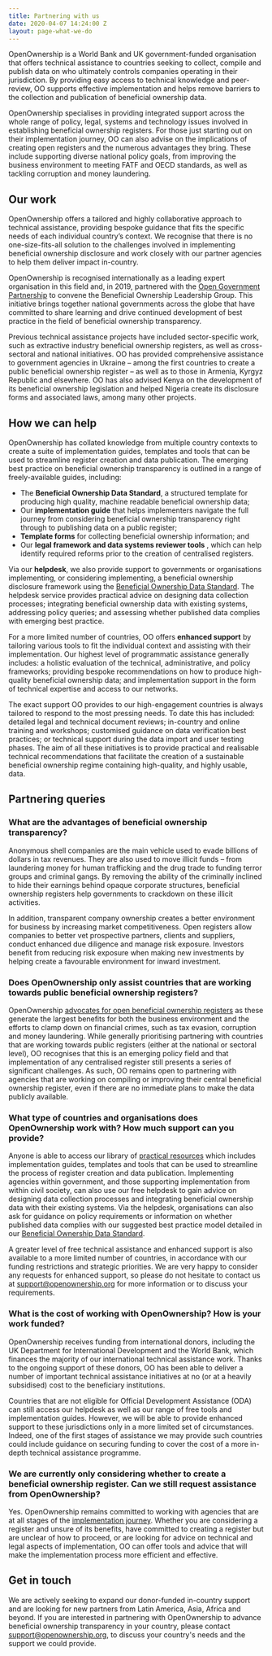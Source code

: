 ```yaml
---
title: Partnering with us
date: 2020-04-07 14:24:00 Z
layout: page-what-we-do
---
```


OpenOwnership is a World Bank and UK government-funded organisation that offers technical assistance to countries seeking to collect, compile and publish data on who ultimately controls companies operating in their jurisdiction. By providing easy access to technical knowledge and peer-review, OO supports effective implementation and helps remove barriers to the collection and publication of beneficial ownership data.

OpenOwnership specialises in providing integrated support across the whole range of policy, legal, systems and technology issues involved in establishing beneficial ownership registers. For those just starting out on their implementation journey, OO can also advise on the implications of creating open registers and the numerous advantages they bring. These include supporting diverse national policy goals, from improving the business environment to meeting FATF and OECD standards, as well as tackling corruption and money laundering.

## Our work

OpenOwnership offers a tailored and highly collaborative approach to technical assistance, providing bespoke guidance that fits the specific needs of each individual country’s context. We recognise that there is no one-size-fits-all solution to the challenges involved in implementing beneficial ownership disclosure and work closely with our partner agencies to help them deliver impact in-country.

OpenOwnership is recognised internationally as a leading expert organisation in this field and, in 2019, partnered with the [Open Government Partnership](https://www.opengovpartnership.org/) to convene the Beneficial Ownership Leadership Group. This initiative brings together national governments across the globe that have committed to share learning and drive continued development of best practice in the field of beneficial ownership transparency.

Previous technical assistance projects have included sector-specific work, such as extractive industry beneficial ownership registers, as well as cross-sectoral and national initiatives. OO has provided comprehensive assistance to government agencies in Ukraine – among the first countries to create a public beneficial ownership register – as well as to those in Armenia, Kyrgyz Republic and elsewhere. OO has also advised Kenya on the development of its beneficial ownership legislation and helped Nigeria create its disclosure forms and associated laws, among many other projects.

## How we can help

OpenOwnership has collated knowledge from multiple country contexts to create a suite of implementation guides, templates and tools that can be used to streamline register creation and data publication. The emerging best practice on beneficial ownership transparency is outlined in a range of freely-available guides, including:

* The **Beneficial Ownership Data Standard**, a structured template for producing high quality, machine readable beneficial ownership data;
* Our **implementation guide** that helps implementers navigate the full journey from considering beneficial ownership transparency right through to publishing data on a public register;
* **Template forms** for collecting beneficial ownership information; and
* Our **legal framework and data systems reviewer tools** , which can help identify required reforms prior to the creation of centralised registers.

Via our **helpdesk**, we also provide support to governments or organisations implementing, or considering implementing, a beneficial ownership disclosure framework using the [Beneficial Ownership Data Standard](https://standard.openownership.org/en/latest/). The helpdesk service provides practical advice on designing data collection processes; integrating beneficial ownership data with existing systems, addressing policy queries; and assessing whether published data complies with emerging best practice.

For a more limited number of countries, OO offers **enhanced support** by tailoring various tools to fit the individual context and assisting with their implementation. Our highest level of programmatic assistance generally includes: a holistic evaluation of the technical, administrative, and policy frameworks; providing bespoke recommendations on how to produce high-quality beneficial ownership data; and implementation support in the form of technical expertise and access to our networks.

The exact support OO provides to our high-engagement countries is always tailored to respond to the most pressing needs. To date this has included: detailed legal and technical document reviews; in-country and online training and workshops; customised guidance on data verification best practices; or technical support during the data import and user testing phases. The aim of all these initiatives is to provide practical and realisable technical recommendations that facilitate the creation of a sustainable beneficial ownership regime containing high-quality, and highly usable, data.

## Partnering queries

### What are the advantages of beneficial ownership transparency?

Anonymous shell companies are the main vehicle used to evade billions of dollars in tax revenues. They are also used to move illicit funds – from laundering money for human trafficking and the drug trade to funding terror groups and criminal gangs. By removing the ability of the criminally inclined to hide their earnings behind opaque corporate structures, beneficial ownership registers help governments to crackdown on these illicit activities.

In addition, transparent company ownership creates a better environment for business by increasing market competitiveness. Open registers allow companies to better vet prospective partners, clients and suppliers, conduct enhanced due diligence and manage risk exposure. Investors benefit from reducing risk exposure when making new investments by helping create a favourable environment for inward investment.

### Does OpenOwnership only assist countries that are working towards public beneficial ownership registers?

OpenOwnership [advocates for open beneficial ownership registers](https://www.openownership.org/uploads/the-case-for-public-beneficial-ownership.pdf) as these generate the largest benefits for both the business environment and the efforts to clamp down on financial crimes, such as tax evasion, corruption and money laundering. While generally prioritising partnering with countries that are working towards public registers (either at the national or sectoral level), OO recognises that this is an emerging policy field and that implementation of any centralised register still presents a series of significant challenges. As such, OO remains open to partnering with agencies that are working on compiling or improving their central beneficial ownership register, even if there are no immediate plans to make the data publicly available.

### What type of countries and organisations does OpenOwnership work with? How much support can you provide?

Anyone is able to access our library of [practical resources](https://www.openownership.org/resources/) which includes implementation guides, templates and tools that can be used to streamline the process of register creation and data publication. Implementing agencies within government, and those supporting implementation from within civil society, can also use our free helpdesk to gain advice on designing data collection processes and integrating beneficial ownership data with their existing systems. Via the helpdesk, organisations can also ask for guidance on policy requirements or information on whether published data complies with our suggested best practice model detailed in our [Beneficial Ownership Data Standard](https://standard.openownership.org/en/v0-2-0/).

A greater level of free technical assistance and enhanced support is also available to a more limited number of countries, in accordance with our funding restrictions and strategic priorities. We are very happy to consider any requests for enhanced support, so please do not hesitate to contact us at [support@openownership.org](https://www.openownership.org/what-we-do/1-1-technical-assistance/support@openownership.org) for more information or to discuss your requirements.

### What is the cost of working with OpenOwnership? How is your work funded?

OpenOwnership receives funding from international donors, including the UK Department for International Development and the World Bank, which finances the majority of our international technical assistance work. Thanks to the ongoing support of these donors, OO has been able to deliver a number of important technical assistance initiatives at no (or at a heavily subsidised) cost to the beneficiary institutions.

Countries that are not eligible for Official Development Assistance (ODA) can still access our helpdesk as well as our range of free tools and implementation guides. However, we will be able to provide enhanced support to these jurisdictions only in a more limited set of circumstances. Indeed, one of the first stages of assistance we may provide such countries could include guidance on securing funding to cover the cost of a more in-depth technical assistance programme.

### We are currently only considering whether to create a beneficial ownership register. Can we still request assistance from OpenOwnership?

Yes. OpenOwnership remains committed to working with agencies that are at all stages of the [implementation journey](https://www.openownership.org/guide/). Whether you are considering a register and unsure of its benefits, have committed to creating a register but are unclear of how to proceed, or are looking for advice on technical and legal aspects of implementation, OO can offer tools and advice that will make the implementation process more efficient and effective.

## Get in touch

We are actively seeking to expand our donor-funded in-country support and are looking for new partners from Latin America, Asia, Africa and beyond. If you are interested in partnering with OpenOwnership to advance beneficial ownership transparency in your country, please contact [support@openownership.org](mailto:support@openownership.org), to discuss your country's needs and the support we could provide.
